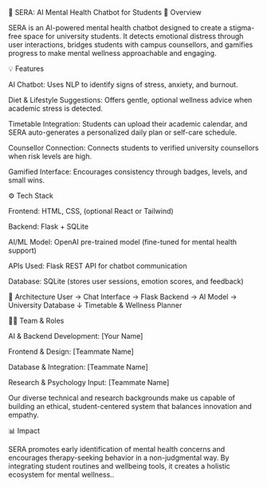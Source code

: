 🌿 SERA: AI Mental Health Chatbot for Students
🧠 Overview

SERA is an AI-powered mental health chatbot designed to create a stigma-free space for university students. It detects emotional distress through user interactions, bridges students with campus counsellors, and gamifies progress to make mental wellness approachable and engaging.

💡 Features

AI Chatbot: Uses NLP to identify signs of stress, anxiety, and burnout.

Diet & Lifestyle Suggestions: Offers gentle, optional wellness advice when academic stress is detected.

Timetable Integration: Students can upload their academic calendar, and SERA auto-generates a personalized daily plan or self-care schedule.

Counsellor Connection: Connects students to verified university counsellors when risk levels are high.

Gamified Interface: Encourages consistency through badges, levels, and small wins.

⚙️ Tech Stack

Frontend: HTML, CSS, (optional React or Tailwind)

Backend: Flask + SQLite

AI/ML Model: OpenAI pre-trained model (fine-tuned for mental health support)

APIs Used: Flask REST API for chatbot communication

Database: SQLite (stores user sessions, emotion scores, and feedback)

🧩 Architecture
User → Chat Interface → Flask Backend → AI Model → University Database
                                   ↓
                           Timetable & Wellness Planner

🧑‍💻 Team & Roles

AI & Backend Development: [Your Name]

Frontend & Design: [Teammate Name]

Database & Integration: [Teammate Name]

Research & Psychology Input: [Teammate Name]

Our diverse technical and research backgrounds make us capable of building an ethical, student-centered system that balances innovation and empathy.

📊 Impact

SERA promotes early identification of mental health concerns and encourages therapy-seeking behavior in a non-judgmental way. By integrating student routines and wellbeing tools, it creates a holistic ecosystem for mental wellness..


